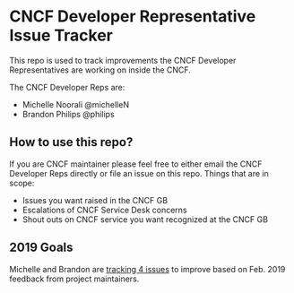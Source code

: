 # CNCF Developer Representative Issue Tracker

This repo is used to track improvements the CNCF Developer Representatives are working on inside the CNCF.

The CNCF Developer Reps are:

- Michelle Noorali @michelleN
- Brandon Philips @philips

## How to use this repo?

If you are CNCF maintainer please feel free to either email the CNCF Developer Reps directly or file an issue on this repo. Things that are in scope:

- Issues you want raised in the CNCF GB
- Escalations of CNCF Service Desk concerns
- Shout outs on CNCF service you want recognized at the CNCF GB

## 2019 Goals

Michelle and Brandon are [tracking 4 issues](https://github.com/cncfdevreps/issues/milestone/1) to improve based on Feb. 2019 feedback from project maintainers.
